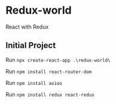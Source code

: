 # Redux-world
React with Redux

## Initial Project
Run `npx create-react-app .\redux-world\`

Run `npm install react-router-dom`

Run `npm install axios`

Run `npm install redux react-redux`
